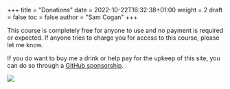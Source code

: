 +++
title = "Donations"
date = 2022-10-22T16:32:38+01:00
weight = 2
draft = false
toc = false
author = "Sam Cogan"
+++

This course is completely free for anyone to use and no payment is required or expected. If anyone tries to charge you for access to this course, please let me know.

If you do want to buy me a drink or help pay for the upkeep of this site, you can do so through a [GitHub sponsorship](https://github.com/sponsors/sam-cogan).

[![](https://img.shields.io/static/v1?label=Sponsor&message=%E2%9D%A4&logo=GitHub&color=%23fe8e86)](https://github.com/sponsors/sam-cogan)